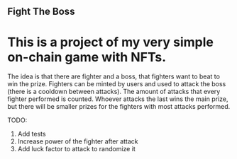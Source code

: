 ## Fight The Boss

# This is a project of my very simple on-chain game with NFTs.

The idea is that there are fighter and a boss, that fighters want to beat to win the prize. 
Fighters can be minted by users and used to attack the boss (there is a cooldown between attacks).
The amount of attacks that every fighter performed is counted.
Whoever attacks the last wins the main prize, but there will be smaller prizes for the fighters with most attacks performed.

TODO:
1. Add tests
2. Increase power of the fighter after attack
3. Add luck factor to attack to randomize it